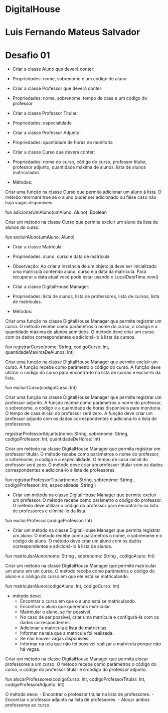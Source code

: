 # DigitalHouse
# Luis Fernando Mateus Salvador
# Desafio 01 

-	Criar a classe Aluno que deverá conter:
-	Propriedades: nome, sobrenome e um código de aluno

-	Criar a classe Professor que deverá conter:
-	Propriedades: nome, sobrenome, tempo de casa e um código do professor

-	Criar a classe Professor Titular:
-	Propriedades: especialidade

-	Criar a classe Professor Adjunto:
-	Propriedades: quantidade de horas de monitoria

-	Criar a classe Curso que deverá conter:
-	Propriedades: nome do curso, código do curso, professor titular, professor adjunto, quantidade máxima de alunos, lista de alunos matriculados

-	Métodos:

Criar uma função na classe Curso que permita adicionar um aluno à lista. O método retornará true se o aluno puder ser adicionado ou false caso não haja vagas disponíveis.

fun adicionarUmAluno(umAluno: Aluno): Boolean

Criar um método na classe Curso que permita excluir um aluno da lista de alunos do curso.

fun excluirAluno(umAluno: Aluno)

-	Criar a classe Matricula:
-	Propriedades: aluno, curso e data de matrícula
-	Observação: Ao criar a instância de um objeto já deve ser inicializado uma matrícula contendo aluno, curso e a data da matrícula. Para recuperar a data atual você pode estar usando o LocalDateTime.now()

-	Criar a classe DigitalHouse Manager:
-	Propriedades: lista de alunos, lista de professores, lista de cursos, lista de matrículas.

-	Métodos:

Criar uma função na classe DigitalHouse Manager que permite registrar um curso. O método recebe como parâmetros o nome do curso, o código e a quantidade máxima de alunos admitidos. O método deve criar um curso com os dados correspondentes e adicioná-lo à lista de cursos.

fun registrarCurso(nome: String, codigoCurso: Int, quantidadeMaximaDeAlunos: Int)

Criar uma função na classe DigitalHouse Manager que permite excluir um curso. A função recebe como parâmetro o código do curso. A função deve utilizar o código do curso para encontrá-lo na lista de cursos e excluí-lo da lista.

fun excluirCurso(codigoCurso: Int)

Criar uma função na classe DigitalHouse Manager que permite registrar um professor adjunto. A função recebe como parâmetros o nome do professor, o sobrenome, o código e a quantidade de horas disponíveis para monitoria. O tempo de casa inicial do professor será zero. A função deve criar um professor adjunto com os dados correspondentes e adicioná-lo à lista de professores.

registrarProfessorAdjunto(nome: String, sobrenome: String, codigoProfessor: Int, quantidadeDeHoras: Int)

Criar um método na classe DigitalHouse Manager que permita registrar um professor titular. O método recebe como parâmetros o nome do professor, o sobrenome, o código e a especialidade. O tempo de casa inicial do professor será zero. O método deve criar um professor titular com os dados correspondentes e adicioná-lo à lista de professores.

fun registrarProfessorTitular(nome: String, sobrenome: String , codigoProfessor: Int, especialidade: String )

-	Criar um método na classe DigitalHouse Manager que permite excluir um professor. O método recebe como parâmetro o código do professor. O método deve utilizar o código do professor para encontrá-lo na lista de professores e eliminá-lo da lista.

fun excluirProfessor(codigoProfessor: Int)

-	Criar um método na classe DigitalHouse Manager que permita registrar um aluno. O método recebe como parâmetros o nome, o sobrenome e o código do aluno. O método deve criar um aluno com os dados correspondentes e adicioná-lo à lista de alunos.

fun matricularAluno(nome: String , sobrenome: String , codigoAluno: Int)

Criar um método na classe DigitalHouse Manager que permite matricular um aluno em um curso. O método recebe como parâmetros o código do aluno e o código do curso em que ele está se matriculando.

fun matricularAluno(codigoAluno: Int, codigoCurso: Int)

- método deve:
	-	Encontrar o curso em que o aluno está se matriculando.
	-	Encontrar o aluno que queremos matricular.
	-	Matricular o aluno, se for possível.
	-	No caso de ser possível, criar uma matrícula e configurá-la com os dados correspondentes.
	-	Adicionar a matrícula à lista de matrículas.
	-	Informar na tela que a matrícula foi realizada.
	-	Se não houver vagas disponíveis:
	-	Informar na tela que não foi possível realizar a matrícula porque não há vagas.

Criar um método na classe DigitalHouse Manager que permita alocar professores a um curso. O método recebe como parâmetros o código do curso, o código do professor titular e o código do professor adjunto.

fun alocarProfessores(codigoCurso: Int, codigoProfessorTitular: Int, codigoProfessorAdjunto: Int)

O método deve:
	-	Encontrar o professor titular na lista de professores.
	-	Encontrar o professor adjunto na lista de professores.
	-	Alocar ambos professores ao curso.

 

